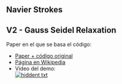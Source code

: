 ## Navier Strokes
## V2 - Gauss Seidel Relaxation
Paper en el que se basa el código:
- [Paper + código original](https://www.dgp.toronto.edu/public_user/stam/reality/Research/pdf/GDC03.pdf)
- [Página en Wikipedia](https://en.wikipedia.org/wiki/Navier%E2%80%93Stokes_equations)
- Video del demo:  
 [![hiddent txt](http://img.youtube.com/vi/oBz4_y-1Ezw/0.jpg)](http://www.youtube.com/watch?v=oBz4_y-1Ezw "Navier-Strokes simulation")
